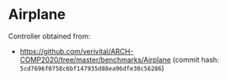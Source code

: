 # Airplane

Controller obtained from:

- https://github.com/verivital/ARCH-COMP2020/tree/master/benchmarks/Airplane (commit hash: `5cd7696f0758c6bf147935d88ea96dfe30c56286`)
